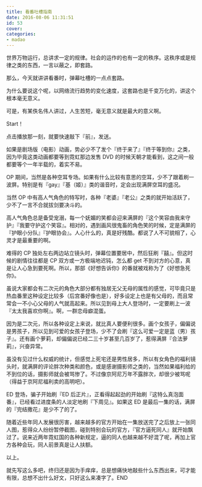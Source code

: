 ```yaml
---
title: 看番吐槽指南
date: 2016-08-06 11:31:51
id: 53
cover: 
categories:
- madao
---
```


 世界万物运行，总讲求一定的规律。社会的运作的也有一定的秩序。这秩序或是规律之类的东西，一言以蔽之，即套路。

 那么，今天就讲讲看番时，弹幕吐槽的一点点套路。

 为什么要说这个呢，以网络流行趋势的变化速度，这套路也是千变万化的，讲这个根本毫无意义。

 可是，有某佚名伟人讲过，人生苦短，毫无意义就是最大的意义啊。

 Start！

 点击播放那一刻，就要快速敲下『前』，发送。

 如果是剧场版（电影）动画，势必少不了发个『终于来了』『终于等到你』之类，因为毕竟这类动画都要等到霓虹那边发售 DVD 的时候天朝才能看到，这之间一般都要等个一年半载的，着实不易。

 OP 期间，当然是各种空耳专场。如果有什么比较有意思的空耳，少不了跟着刷一波屏。特别是有『gay』『基（姬）』类的谐音时，定会出现满屏空耳的盛况。

 当然 OP 中有高人气角色的特写时，各种『老婆』『老公』之类的就开始活跃了，少不了一言不合就拔剑要决斗的。

 高人气角色总是备受宠溺，每一个妩媚的笑都会迎来满屏的『这个笑容由我来守护』『我要守护这个笑容』。相对的，遇到画风很鬼畜的角色笑的时候，定是满屏的『护眼小分队』『护眼协会』。人心什么的，真是好残酷。都说了人不可貌相了，心灵才是最重要的啊。

 难得的 CP 独处左右两边站立镜头时，弹幕位置要居中，然后狂刷『囍』。但这时候的剧情往往都是 CP 双方或一方极端地迟钝，怎么都 get 不到对方的心意，真是让人心急到要死啊。所以，那部《好想告诉你》的番就被戏称为了《好想急死你》。

 虽说大家都会有二次元的角色大部分都有独居无父无母的属性的感觉，可毕竟只是热血番里这种设定比较多（后宫番好像也是），好多设定上也是有父母的，而且常常会一不小心父母的人气就高起来。所以见到母上大人登场时，一定要刷上一波『太太我喜欢你啊』。啊，一群恋母癖混蛋。

 因为是二次元，所以各种设定上来说，就比真人要便利很多。画个女孩子，偏偏说是男孩子，所以见到可爱的女孩子登场，少不了会刷『这么可爱一定是蓝（男）孩子』。还有画个萝莉，却偏偏说已经二三十岁甚至几百岁了，惹得满屏『合法萝莉』，兴奋异常。

 虽没有见过什么权威的统计，但感觉上死宅还是男性居多，所以有女角色的福利镜头时，就满屏的评论胖次种类和颜色，或是感谢摄影师之类的，当然如果福利给的不到位的话，摄影师就会被骂惨了。不过像京阿尼万年不露胖次，却很少被骂呢（得益于京阿尼福利卖的高明吧）。

 ED 登场，骗子开始刷『ED 后正片』，正看得起起劲的开始刷『这特么真泡面番』，已经看过进度条的人淡定地刷『下周见』。如果这 ED 是最后一集的话，满屏的『完结撒花』是少不了的了。

 随着近些年同人发展很厉害，越来越多的官方开始在一集放送完了之后放上一张同人图，惹得众人纷纷暂停截图，碰到特别会玩的官方，『官方逼死同人』就开始飘过了。说来近两年霓虹国的各种新规定，逼的同人也越来越不好混了呢，再加上官方各种会玩，同人前景真是让人扶额。

 以上。

 就先写这么多吧，终归还是因为手痒痒，总是想痛快地敲些什么东西出来，可才能有限，总想不出什么好文，只好这么来凑字了。END
